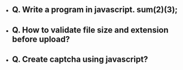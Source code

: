- ## Q. Write a program in javascript. sum(2)(3);
- ## Q. How to validate file size and extension before upload?
- ## Q. Create captcha using javascript?